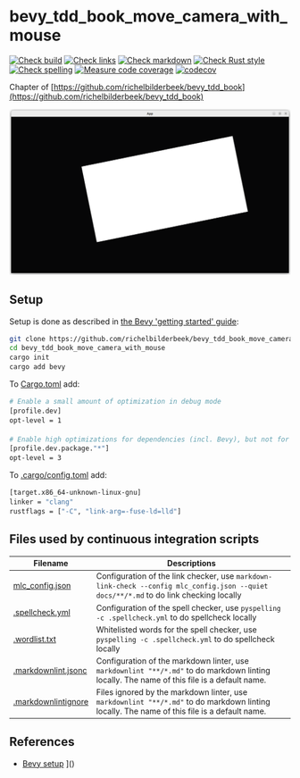 # bevy_tdd_book_move_camera_with_mouse

[![Check build](https://github.com/richelbilderbeek/bevy_tdd_book_move_camera_with_mouse/actions/workflows/check_build.yaml/badge.svg?branch=master)](https://github.com/richelbilderbeek/bevy_tdd_book_move_camera_with_mouse/actions/workflows/check_build.yaml)
[![Check links](https://github.com/richelbilderbeek/bevy_tdd_book_move_camera_with_mouse/actions/workflows/check_links.yaml/badge.svg?branch=master)](https://github.com/richelbilderbeek/bevy_tdd_book_move_camera_with_mouse/actions/workflows/check_links.yaml)
[![Check markdown](https://github.com/richelbilderbeek/bevy_tdd_book_move_camera_with_mouse/actions/workflows/check_markdown.yaml/badge.svg?branch=master)](https://github.com/richelbilderbeek/bevy_tdd_book_move_camera_with_mouse/actions/workflows/check_markdown.yaml)
[![Check Rust style](https://github.com/richelbilderbeek/bevy_tdd_book_move_camera_with_mouse/actions/workflows/check_rust_style.yaml/badge.svg?branch=master)](https://github.com/richelbilderbeek/bevy_tdd_book_move_camera_with_mouse/actions/workflows/check_rust_style.yaml)
[![Check spelling](https://github.com/richelbilderbeek/bevy_tdd_book_move_camera_with_mouse/actions/workflows/check_spelling.yaml/badge.svg?branch=master)](https://github.com/richelbilderbeek/bevy_tdd_book_move_camera_with_mouse/actions/workflows/check_spelling.yaml)
[![Measure code coverage](https://github.com/richelbilderbeek/bevy_tdd_book_move_camera_with_mouse/actions/workflows/measure_codecov.yaml/badge.svg?branch=master)](https://github.com/richelbilderbeek/bevy_tdd_book_move_camera_with_mouse/actions/workflows/measure_codecov.yaml)
[![codecov](https://codecov.io/gh/richelbilderbeek/bevy_tdd_book_move_camera_with_mouse/graph/badge.svg?token=XAVFZYDQKZ)](https://codecov.io/gh/richelbilderbeek/bevy_tdd_book_move_camera_with_mouse)

Chapter of [https://github.com/richelbilderbeek/bevy_tdd_book](https://github.com/richelbilderbeek/bevy_tdd_book)

![Screenshot of this application](move_camera_with_mouse.png)

## Setup

Setup is done as described in [the Bevy 'getting started' guide](https://bevyengine.org/learn/quick-start/getting-started/setup/):

```bash
git clone https://github.com/richelbilderbeek/bevy_tdd_book_move_camera_with_mouse
cd bevy_tdd_book_move_camera_with_mouse
cargo init
cargo add bevy
```

To [Cargo.toml](Cargo.toml) add:

```bash
# Enable a small amount of optimization in debug mode
[profile.dev]
opt-level = 1

# Enable high optimizations for dependencies (incl. Bevy), but not for our code:
[profile.dev.package."*"]
opt-level = 3
```

To [.cargo/config.toml](.cargo/config.toml) add:

```bash
[target.x86_64-unknown-linux-gnu]
linker = "clang"
rustflags = ["-C", "link-arg=-fuse-ld=lld"]
```

## Files used by continuous integration scripts

Filename                                  |Descriptions
------------------------------------------|--------------------------------------------------------------------------------------------------------------------------------------
[mlc_config.json](mlc_config.json)        |Configuration of the link checker, use `markdown-link-check --config mlc_config.json --quiet docs/**/*.md` to do link checking locally
[.spellcheck.yml](.spellcheck.yml)        |Configuration of the spell checker, use `pyspelling -c .spellcheck.yml` to do spellcheck locally
[.wordlist.txt](.wordlist.txt)            |Whitelisted words for the spell checker, use `pyspelling -c .spellcheck.yml` to do spellcheck locally
[.markdownlint.jsonc](.markdownlint.jsonc)|Configuration of the markdown linter, use `markdownlint "**/*.md"` to do markdown linting locally. The name of this file is a default name.
[.markdownlintignore](.markdownlintignore)|Files ignored by the markdown linter, use `markdownlint "**/*.md"` to do markdown linting locally. The name of this file is a default name.

## References

* [Bevy setup](https://bevyengine.org/learn/quick-start/getting-started/setup/)
]()
